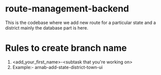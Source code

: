 # route-management-backend
This is the codebase where we add new route for a particular state and a district mainly the database part is here.

# Rules to create branch name
1. <add_your_first_name>-<subtask that you're working on>
2. Example:- arnab-add-state-district-town-ui
